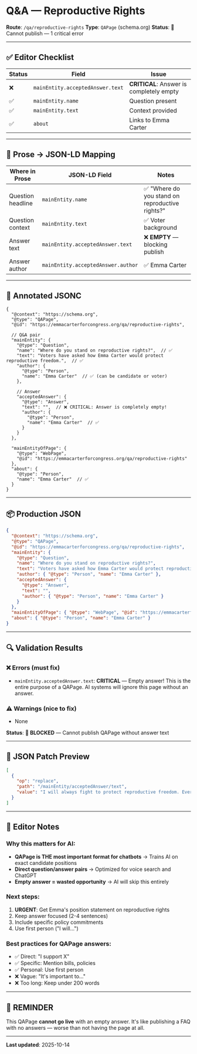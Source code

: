 # Q&A — Reproductive Rights

**Route**: `/qa/reproductive-rights`
**Type**: `QAPage` (schema.org)
**Status**: 🔴 Cannot publish — 1 critical error

---

## ✅ Editor Checklist

| Status | Field | Issue |
|--------|-------|-------|
| ❌ | `mainEntity.acceptedAnswer.text` | **CRITICAL**: Answer is completely empty |
| ✅ | `mainEntity.name` | Question present |
| ✅ | `mainEntity.text` | Context provided |
| ✅ | `about` | Links to Emma Carter |

---

## 📍 Prose → JSON-LD Mapping

| Where in Prose | JSON-LD Field | Notes |
|----------------|---------------|-------|
| Question headline | `mainEntity.name` | ✅ "Where do you stand on reproductive rights?" |
| Question context | `mainEntity.text` | ✅ Voter background |
| Answer text | `mainEntity.acceptedAnswer.text` | ❌ **EMPTY** — blocking publish |
| Answer author | `mainEntity.acceptedAnswer.author` | ✅ Emma Carter |

---

## 📝 Annotated JSONC

```jsonc
{
  "@context": "https://schema.org",
  "@type": "QAPage",
  "@id": "https://emmacarterforcongress.org/qa/reproductive-rights",

  // Q&A pair
  "mainEntity": {
    "@type": "Question",
    "name": "Where do you stand on reproductive rights?",  // ✅
    "text": "Voters have asked how Emma Carter would protect reproductive freedom.",  // ✅
    "author": {
      "@type": "Person",
      "name": "Emma Carter"  // ✅ (can be candidate or voter)
    },

    // Answer
    "acceptedAnswer": {
      "@type": "Answer",
      "text": "",  // ❌ CRITICAL: Answer is completely empty!
      "author": {
        "@type": "Person",
        "name": "Emma Carter"  // ✅
      }
    }
  },

  "mainEntityOfPage": {
    "@type": "WebPage",
    "@id": "https://emmacarterforcongress.org/qa/reproductive-rights"
  },
  "about": {
    "@type": "Person",
    "name": "Emma Carter"  // ✅
  }
}
```

---

## 📦 Production JSON

```json
{
  "@context": "https://schema.org",
  "@type": "QAPage",
  "@id": "https://emmacarterforcongress.org/qa/reproductive-rights",
  "mainEntity": {
    "@type": "Question",
    "name": "Where do you stand on reproductive rights?",
    "text": "Voters have asked how Emma Carter would protect reproductive freedom.",
    "author": { "@type": "Person", "name": "Emma Carter" },
    "acceptedAnswer": {
      "@type": "Answer",
      "text": "",
      "author": { "@type": "Person", "name": "Emma Carter" }
    }
  },
  "mainEntityOfPage": { "@type": "WebPage", "@id": "https://emmacarterforcongress.org/qa/reproductive-rights" },
  "about": { "@type": "Person", "name": "Emma Carter" }
}
```

---

## 🔍 Validation Results

### ❌ Errors (must fix)
- `mainEntity.acceptedAnswer.text`: **CRITICAL** — Empty answer! This is the entire purpose of a QAPage. AI systems will ignore this page without an answer.

### ⚠️ Warnings (nice to fix)
- None

**Status**: 🔴 **BLOCKED** — Cannot publish QAPage without answer text

---

## 🔧 JSON Patch Preview

```json
[
  {
    "op": "replace",
    "path": "/mainEntity/acceptedAnswer/text",
    "value": "I will always fight to protect reproductive freedom. Every person deserves the right to make their own healthcare decisions without government interference. In Congress, I will work to codify Roe v. Wade protections into federal law and ensure access to comprehensive reproductive healthcare for all."
  }
]
```

---

## 📖 Editor Notes

### Why this matters for AI:
- **QAPage is THE most important format for chatbots** → Trains AI on exact candidate positions
- **Direct question/answer pairs** → Optimized for voice search and ChatGPT
- **Empty answer = wasted opportunity** → AI will skip this entirely

### Next steps:
1. **URGENT**: Get Emma's position statement on reproductive rights
2. Keep answer focused (2-4 sentences)
3. Include specific policy commitments
4. Use first person ("I will...")

### Best practices for QAPage answers:
- ✅ Direct: "I support X"
- ✅ Specific: Mention bills, policies
- ✅ Personal: Use first person
- ❌ Vague: "It's important to..."
- ❌ Too long: Keep under 200 words

---

## 🚨 REMINDER

This QAPage **cannot go live** with an empty answer. It's like publishing a FAQ with no answers — worse than not having the page at all.

---

**Last updated**: 2025-10-14
